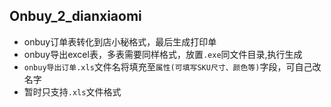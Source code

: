 ## Onbuy_2_dianxiaomi 
- onbuy订单表转化到店小秘格式，最后生成打印单
- onbuy导出excel表，多表需要同样格式，放置`.exe`同文件目录,执行生成
- `onbuy导出订单.xls`文件名将填充至`属性(可填写SKU尺寸、颜色等)`字段，可自己改名字
- 暂时只支持`.xls`文件格式